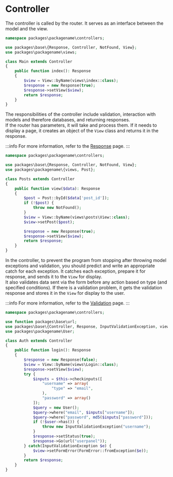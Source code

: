 # Controller 

The controller is called by the router. It serves as an interface between the model and the view.

```php title="controllers/Main.php"
namespace packages\packagename\controllers;

use packages\base\{Response, Controller, NotFound, View};
use packages\packagename\views;

class Main extends Controller
{
    public function index(): Response
    {
        $view = View::byName(views\index::class);
        $response = new Response(true);
        $response->setView($view);
        return $response;
    }
}
```

The responsibilities of the controller include validation, interaction with models and therefore databases, and returning responses.   
If the router has parameters, it will take and process them. If it needs to display a page, it creates an object of the `View` class and returns it in the response.

:::info
For more information, refer to the [Response](response.md) page.
:::

```php title="controllers/Posts.php"
namespace packages\packagename\controllers;

use packages\base\{Response, Controller, NotFound, View};
use packages\packagename\{views, Post};

class Posts extends Controller
{
    public function view($data): Response
    {
        $post = Post::byId($data['post_id']);
        if (!$post) {
            throw new NotFound();
        }
        $view = View::byName(views\posts\View::class);
        $view->setPost($post);

        $response = new Response(true);
        $response->setView($view);
        return $response;
    }
}
```
In the controller, to prevent the program from stopping after throwing model exceptions and validation, you should predict and write an appropriate catch for each exception. It catches each exception, prepare it for response, and sends it to the `View` for display.   
It also validates data sent via the form before any action based on type (and specified conditions). If there is a validation problem, it gets the validation response and stores it in the `View` for display to the user.

:::info
For more information, refer to the [Validation](validation.md) page.
:::

```php title="controllers/Auth.php"
namespace packages\packagename\controllers;

use function packages\base\url;
use packages\base\{Controller, Response, InputValidationException, views\FormError};
use packages\packagename\User;

class Auth extends Controller
{
    public function login(): Response
    {
        $response = new Response(false);
        $view = View::byName(views\Login::class);
        $response->setView($view);
        try {
            $inputs = $this->checkinputs([
                "username" => array(
                    "type" => "email",
                ),
                "password" => array()
            ]);
            $query = new User();
            $query->where("email", $inputs["username"]);
            $query->where("password", md5($inputs["password"]));
            if (!$user->has()) {
                throw new InputValidationException("username");
            }
            $response->setStatus(true);
            $response->Go(url("userpanel"));
        } catch(InputValidationException $e) {
            $view->setFormError(FormError::fromException($e));
        }
        return $response;
    }
}
```
